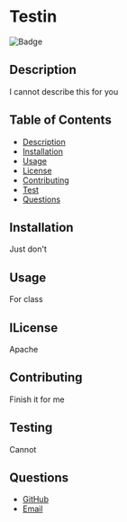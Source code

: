 

# Testin
![Badge](https://img.shields.io/static/v1?label=Apache&message=CodyBonsma&color=blueviolet)

## Description
I cannot describe this for you 

## Table of Contents
* [Description](#Description)
* [Installation](#Installation)
* [Usage](#Usage)
* [License](#License)
* [Contributing](#Contributing)
* [Test](#Tests)
* [Questions](#Questions)

## Installation
Just don't 

## Usage
For class

## ILicense
Apache

## Contributing
Finish it for me

## Testing
Cannot

## Questions
- [GitHub](https://github.com/CodyBonsma)
- [Email](codybonsma@gmail.com)
